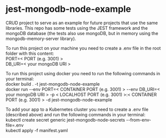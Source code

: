 # jest-mongodb-node-example
CRUD project to serve as an example for future projects that use the same libraries. This repo has some tests using the JEST framework and the mongoDB database (the tests also use mongoDB, but in memory using the mongodb-memory-server library).

To run this project on your machine you need to create a .env file in the root folder with this content:<br>
PORT=< PORT (e.g. 3001) ><br>
DB_URI=< your mongoDB URI ><br>

To run this project using docker you need to run the following commands in your terminal:<br>
docker build . -t jest-mongodb-node-example<br>
docker run --env PORT=< CONTAINER PORT (e.g. 3001) > --env DB_URI=< your mongoDB URI > -p < LOCALHOST PORT (e.g. 3001) >:< CONTAINER PORT (e.g. 3001) > -d jest-mongodb-node-example<br>

To add your app to a Kubernetes cluster you need to create a .env file (described above) and run the following commands in your terminal:<br>
kubectl create secret generic jest-mongodb-node-secrets --from-env-file=.env<br>
kubectl apply -f manifest.yaml 
